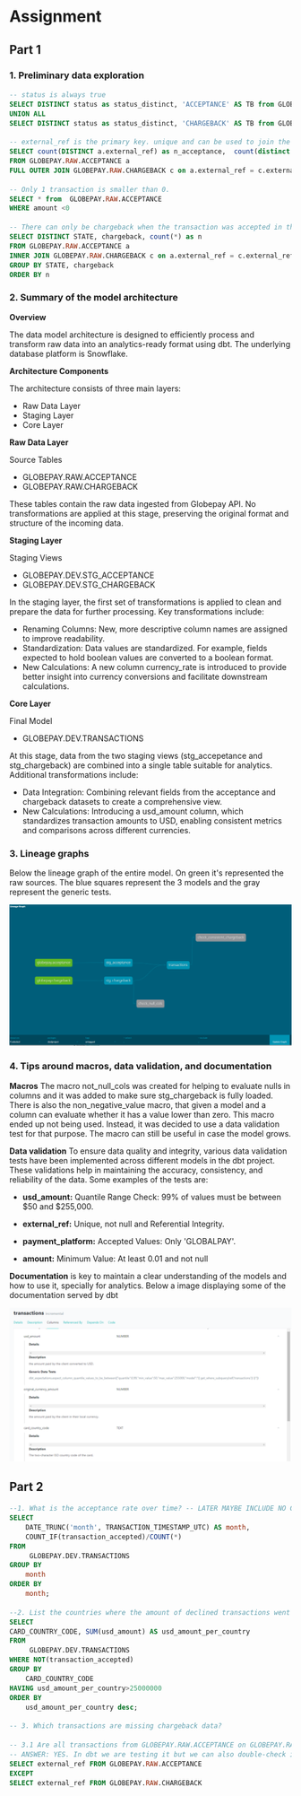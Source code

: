 # Assignment

## Part 1  
### 1. Preliminary data exploration
```sql
-- status is always true
SELECT DISTINCT status as status_distinct, 'ACCEPTANCE' AS TB from GLOBEPAY.RAW.ACCEPTANCE
UNION ALL
SELECT DISTINCT status as status_distinct, 'CHARGEBACK' AS TB from GLOBEPAY.RAW.CHARGEBACK

-- external_ref is the primary key. unique and can be used to join the tables
SELECT count(DISTINCT a.external_ref) as n_acceptance,  count(distinct c.external_ref) as n_chargeback
FROM GLOBEPAY.RAW.ACCEPTANCE a
FULL OUTER JOIN GLOBEPAY.RAW.CHARGEBACK c on a.external_ref = c.external_ref

-- Only 1 transaction is smaller than 0.
SELECT * from  GLOBEPAY.RAW.ACCEPTANCE
WHERE amount <0

-- There can only be chargeback when the transaction was accepted in the first place (state = accepted)
SELECT DISTINCT STATE, chargeback, count(*) as n
FROM GLOBEPAY.RAW.ACCEPTANCE a
INNER JOIN GLOBEPAY.RAW.CHARGEBACK c on a.external_ref = c.external_ref
GROUP BY STATE, chargeback
ORDER BY n
```

### 2. Summary of the model architecture

**Overview**

The data model architecture is designed to efficiently process and transform raw data into an analytics-ready format using dbt. The underlying database platform is Snowflake.

**Architecture Components**

The architecture consists of three main layers:
- Raw Data Layer
- Staging Layer
- Core Layer 

**Raw Data Layer**

Source Tables
- GLOBEPAY.RAW.ACCEPTANCE
- GLOBEPAY.RAW.CHARGEBACK

These tables contain the raw data ingested from Globepay API. No transformations are applied at this stage, preserving the original format and structure of the incoming data.

**Staging Layer**

Staging Views
- GLOBEPAY.DEV.STG_ACCEPTANCE
- GLOBEPAY.DEV.STG_CHARGEBACK

In the staging layer, the first set of transformations is applied to clean and prepare the data for further processing. Key transformations include:

- Renaming Columns: New, more descriptive column names are assigned to improve readability.
- Standardization: Data values are standardized. For example, fields expected to hold boolean values are converted to a boolean format.
- New Calculations: A new column currency_rate is introduced to provide better insight into currency conversions and facilitate downstream calculations.

**Core Layer**

Final Model
- GLOBEPAY.DEV.TRANSACTIONS

At this stage, data from the two staging views (stg_accepetance and stg_chargeback) are combined into a single table suitable for analytics. Additional transformations include:

- Data Integration: Combining relevant fields from the acceptance and chargeback datasets to create a comprehensive view.
- New Calculations: Introducing a usd_amount column, which standardizes transaction amounts to USD, enabling consistent metrics and comparisons across different currencies.



### 3. Lineage graphs

Below the lineage graph of the entire model. On green it's represented the raw sources. The blue squares represent the 3 models and the gray represent the generic tests.

![alt text](image-1.png)

### 4. Tips around macros, data validation, and documentation

**Macros**
The macro not_null_cols was created for helping to evaluate nulls in columns and it was added to make sure stg_chargeback is fully loaded. There is also the non_negative_value macro, that given a model and a column can evaluate whether it has a value lower than zero. This macro ended up not being used. Instead, it was decided to use a data validation test for that purpose. The macro can still be useful in case the model grows.

**Data validation**
To ensure data quality and integrity, various data validation tests have been implemented across different models in the dbt project. These validations help in maintaining the accuracy, consistency, and reliability of the data. Some examples of the tests are:

- **usd_amount:**
Quantile Range Check: 99% of values must be between $50 and $255,000.

- **external_ref:**
Unique, not null and Referential Integrity.

- **payment_platform:**
Accepted Values: Only 'GLOBALPAY'.

- **amount:**
Minimum Value: At least 0.01 and not null

**Documentation** is key to maintain a clear understanding of the models and how to use it, specially for analytics. Below a image displaying some of the documentation served by dbt

![alt text](image-2.png)


## Part 2

```sql
--1. What is the acceptance rate over time? -- LATER MAYBE INCLUDE NO CHARGEBACK FILTER
SELECT 
    DATE_TRUNC('month', TRANSACTION_TIMESTAMP_UTC) AS month,
    COUNT_IF(transaction_accepted)/COUNT(*)
FROM 
     GLOBEPAY.DEV.TRANSACTIONS
GROUP BY 
    month
ORDER BY 
    month;
    
--2. List the countries where the amount of declined transactions went over $25M
SELECT 
CARD_COUNTRY_CODE, SUM(usd_amount) AS usd_amount_per_country
FROM 
     GLOBEPAY.DEV.TRANSACTIONS
WHERE NOT(transaction_accepted)  
GROUP BY 
    CARD_COUNTRY_CODE
HAVING usd_amount_per_country>25000000
ORDER BY 
    usd_amount_per_country desc;

-- 3. Which transactions are missing chargeback data?

-- 3.1 Are all transactions from GLOBEPAY.RAW.ACCEPTANCE on GLOBEPAY.RAW.CHARGEBACK?
-- ANSWER: YES. In dbt we are testing it but we can also double-check it with the following
SELECT external_ref FROM GLOBEPAY.RAW.ACCEPTANCE 
EXCEPT
SELECT external_ref FROM GLOBEPAY.RAW.CHARGEBACK 
```